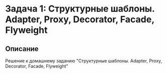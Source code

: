 # Задача 1: Структурные шаблоны. Adapter, Proxy, Decorator, Facade, Flyweight

## Описание
Решение к домашнему заданию "Структурные шаблоны. Adapter, Proxy, Decorator, Facade, Flyweight"
